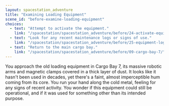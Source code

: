 ```yaml
---
layout: spacestation_adventure
title: "Examining Loading Equipment"
scene_id: "before-examine-loading-equipment"
choices:
  - text: "Attempt to activate the equipment."
    link: "/spacestation/spacestation_adventure/before/24-activate-equipment/"
  - text: "Look for any recent maintenance logs or signs of use."
    link: "/spacestation/spacestation_adventure/before/25-equipment-logs/"
  - text: "Return to the main cargo bay."
    link: "/spacestation/spacestation_adventure/before/09-cargo-bay-7/"
---
```


You approach the old loading equipment in Cargo Bay 7, its massive robotic arms and magnetic clamps covered in a thick layer of dust. It looks like it hasn't been used in decades, yet there's a faint, almost imperceptible hum coming from its core. You run your hand along the cold metal, feeling for any signs of recent activity. You wonder if this equipment could still be operational, and if it was used for something other than its intended purpose.
